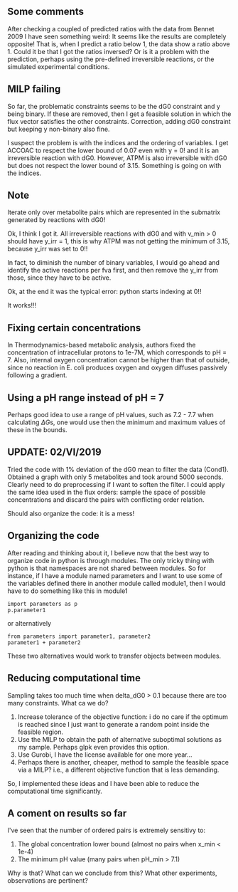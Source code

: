 ## Some comments
After checking a coupled of predicted ratios with the data from Bennet 2009 I have seen something weird: It seems like the results are completely opposite! That is, when I predict a ratio below 1, the data show a ratio above 1. Could it be that I got the ratios inversed? Or is it a problem with the prediction, perhaps using the pre-defined irreversible reactions, or the simulated experimental conditions.

## MILP failing
So far, the problematic constraints seems to be the dG0 constraint and y being binary. If these are removed, then I get a feasible solution in which the flux vector satisfies the other constraints.
Correction, adding dG0 constraint but keeping y non-binary also fine.

I suspect the problem is with the indices and the ordering of variables. I get ACCOAC to respect the lower bound of 0.07 even with y = 0! and it is an irreversible reaction with dG0. However, ATPM is also irreversible with dG0 but does not respect the lower bound of 3.15. Something is going on with the indices.

## Note
Iterate only over metabolite pairs which are represented in the submatrix generated by reactions with dG0!

Ok, I think I got it. All irreversible reactions with dG0 and with v_min > 0 should have y_irr = 1, this is why ATPM was not getting the minimum of 3.15, because y_irr was set to 0!!

In fact, to diminish the number of binary variables, I would go ahead and identify the active reactions per fva first, and then remove the y_irr from those, since they have to be active.

Ok, at the end it was the typical error: python starts indexing at 0!!

It works!!!

## Fixing certain concentrations
In Thermodynamics-based metabolic analysis, authors fixed the concentration of intracellular protons to 1e-7M, which corresponds to pH = 7. Also, internal oxygen concentration cannot be higher than that of outside, since no reaction in E. coli produces oxygen and oxygen diffuses passively following a gradient.

## Using a pH range instead of pH = 7
Perhaps good idea to use a range of pH values, such as 7.2 - 7.7 when calculating $\Delta G$s, one would use then the minimum and maximum values of these in the bounds.

## UPDATE: 02/VI/2019
Tried the code with 1% deviation of the dG0 mean to filter the data (Cond1). Obtained a graph with only 5 metabolites and took around 5000 seconds. Clearly need to do preprocessing if I want to soften the filter. I could apply the same idea used in the flux orders: sample the space of possible concentrations and discard the pairs with conflicting order relation.

Should also organize the code: it is a mess!

## Organizing the code
After reading and thinking about it, I believe now that the best way to organize code in python is through modules. The only tricky thing with python is that namespaces are not shared between modules. So for instance, if I have a module named parameters and I want to use some of the variables defined there in another module called module1, then I would have to do something like this in module1

```python3
import parameters as p
p.parameter1
```

or alternatively

```python3
from parameters import parameter1, parameter2
parameter1 + parameter2
```

These two alternatives would work to transfer objects between modules.

## Reducing computational time
Sampling takes too much time when delta_dG0 > 0.1 because there are too many constraints. What ca we do?

1. Increase tolerance of the objective function: i do no care if the optimum is reached since I just want to generate a random point inside the feasible region.
2. Use the MILP to obtain the path of alternative suboptimal solutions as my sample. Perhaps glpk even provides this option.
3. Use Gurobi, I have the license available for one more year...
4. Perhaps there is another, cheaper, method to sample the feasible space via a MILP? i.e., a different objective function that is less demanding. 

So, I implemented these ideas and I have been able to reduce the computational time significantly.

## A coment on results so far 
I've seen that the number of ordered pairs is extremely sensitivy to:
1. The global concentration lower bound (almost no pairs when x_min < 1e-4)
2. The minimum pH value (many pairs when pH_min > 7.1)

Why is that? What can we conclude from this? What other experiments, observations are pertinent? 
